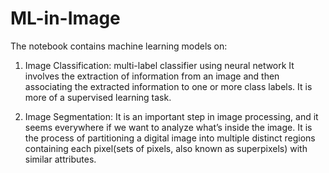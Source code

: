 # ML-in-Image

The notebook contains machine learning models on:
1. Image Classification: multi-label classifier using neural network
It involves the extraction of information from an image and then associating the extracted information to one or more class labels. It is more of a supervised learning task.


2. Image Segmentation: It is an important step in image processing, and it seems everywhere if we want to analyze what’s inside the image. It is the process of partitioning a digital image into multiple distinct regions containing each pixel(sets of pixels, also known as superpixels) with similar attributes.
